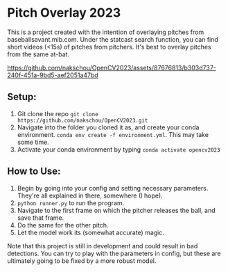 # Pitch Overlay 2023
This is a project created with the intention of overlaying pitches from baseballsavant.mlb.com. Under the statcast search function, you can find short videos (<15s) of pitches from pitchers. It's best to overlay pitches from the same at-bat.

https://github.com/nakschou/OpenCV2023/assets/87676813/b303d737-240f-451a-9bd5-aef2051a47bd

## Setup:
1. Git clone the repo ```git clone https://github.com/nakschou/OpenCV2023.git```
2. Navigate into the folder you cloned it as, and create your conda environment. ```conda env create -f environment.yml```. This may take some time.
3. Activate your conda environment by typing ```conda activate opencv2023```

## How to Use:
1. Begin by going into your config and setting necessary parameters. They're all explained in there, somewhere (I hope).
2. ```python runner.py``` to run the program.
3. Navigate to the first frame on which the pitcher releases the ball, and save that frame.
4. Do the same for the other pitch.
5. Let the model work its (somewhat accurate) magic.

Note that this project is still in development and could result in bad detections. You can try to play with the parameters in config, but these are ultimately going to be fixed by a more robust model.
